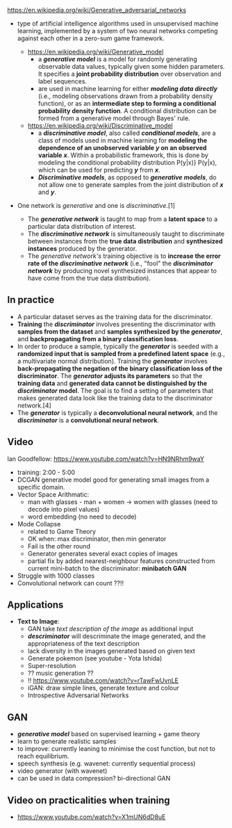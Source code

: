 https://en.wikipedia.org/wiki/Generative_adversarial_networks
- type of artificial intelligence algorithms used in unsupervised machine learning, implemented by a system of two neural networks competing against each other in a zero-sum game framework.
  - https://en.wikipedia.org/wiki/Generative_model
    -  a ***generative model*** is a model for randomly generating observable data values, typically given some hidden parameters. It specifies a **joint probability distribution** over observation and label sequences. 
    - are used in machine learning for either ***modeling data directly*** (i.e., modeling observations drawn from a probability density function), or as an **intermediate step to forming a conditional probability density function**. A conditional distribution can be formed from a generative model through Bayes' rule.
  - https://en.wikipedia.org/wiki/Discriminative_model
    - a ***discriminative model***, also called ***conditional models***, are a class of models used in machine learning for **modeling the dependence of an unobserved variable *y* on an observed variable *x***. Within a probabilistic framework, this is done by modeling the conditional probability distribution P(y|x)} P(y|x), which can be used for predicting ***y*** from ***x***.
    - ***Discriminative models***, as opposed to ***generative models***, do not allow one to generate samples from the joint distribution of  ***x*** and ***y***. 

- One network is *generative* and one is *discriminative*.[1] 
  - The ***generative network*** is taught to map from a **latent space** to a particular data distribution of interest.
  - The ***discriminative network*** is simultaneously taught to discriminate between instances from the **true data distribution** and **synthesized instances** produced by the generator. 
  - The *generative network's* training objective is to **increase the error rate of the *discriminative network*** (i.e., "fool" the ***discriminator network*** by producing novel synthesized instances that appear to have come from the true data distribution). 
## In practice
- A particular dataset serves as the training data for the discriminator. 
- **Training** the ***discriminator*** involves presenting the discriminator with **samples from the dataset** and **samples synthesized by the *generator***, and **backpropagating from a binary classification loss**. 
- In order to produce a sample, typically the ***generator*** is seeded with a **randomized input that is sampled from a predefined latent space** (e.g., a multivariate normal distribution). Training the ***generator*** involves **back-propagating the negation of the binary classification loss of the discriminator**. The ***generator* adjusts its parameters** so that the **training data** and **generated data cannot be distinguished by the *discriminator* model**. The goal is to find a setting of parameters that makes generated data look like the training data to the discriminator network.[4] 
- The ***generator*** is typically a **deconvolutional neural network**, and the ***discriminator*** is a **convolutional neural network**.

## Video
Ian Goodfellow: https://www.youtube.com/watch?v=HN9NRhm9waY
- training: 2:00 - 5:00
- DCGAN generative model good for generating small images from a specific domain.
- Vector Space Arithmatic: 
  - man with glasses - man + women -> women with glasses (need to decode into pixel values)
  - word embedding (no need to decode)
- Mode Collapse
  - related to Game Theory
  - OK when: max discriminator, then min generator
  - Fail is the other round
  - Generator generates several exact copies of images
  - partial fix by added nearest-neighbour features constructed from current mini-batch to the discriminator: **minibatch GAN** 
- Struggle with 1000 classes
- Convolutional network can count ??!!
## Applications
- **Text to Image**: 
  - GAN take *text description of the image* as additional input
  - ***descriminator*** will descriminate the image generated, and the appropriateness of the text description
  - lack diversity in the images generated based on given text
  - Generate pokemon (see youtube - Yota Ishida)
  - Super-resolution
  - ?? music generation ??
  - !! https://www.youtube.com/watch?v=rTawFwUvnLE
  - iGAN: draw simple lines, generate texture and colour
  - Introspective Adversarial Networks
  
 ## GAN
 - ***generative model*** based on supervised learning + game theory
 - learn to generate realistic samples
 - to improve: currently leaning to minimise the cost function, but not to reach equilibrium.
 - speech synthesis (e.g. wavenet: currently sequential process)
 - video generator (with wavenet)
 - can be used in data compression? bi-directional GAN
 
 ## Video on practicalities when training
 - https://www.youtube.com/watch?v=X1mUN6dD8uE
 
